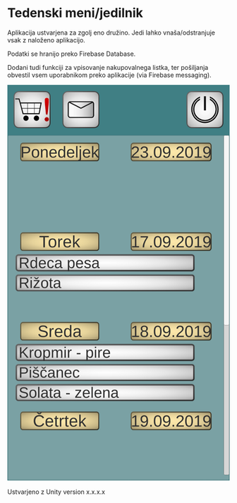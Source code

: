 # Tedenski meni/jedilnik

Aplikacija ustvarjena za zgolj eno družino. Jedi lahko vnaša/odstranjuje vsak z naloženo aplikacijo.

Podatki se hranijo preko Firebase Database.

Dodani tudi funkciji za vpisovanje nakupovalnega listka, ter pošiljanja obvestil vsem uporabnikom preko aplikacije (via Firebase messaging).

<img src="https://raw.githubusercontent.com/KrHo129/Jedilnik-weekly_menu-Unity-App/master/Screenshot demo.png" alt="example_image"/>

Ustvarjeno z Unity version x.x.x.x
